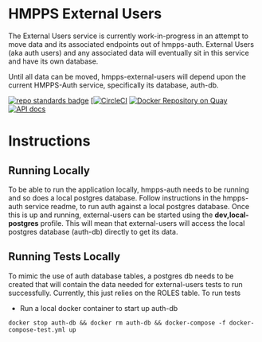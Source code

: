 # HMPPS External Users

The External Users service is currently work-in-progress in an attempt to move data and its associated endpoints out of 
hmpps-auth.  External Users (aka auth users) and any associated data will eventually sit in this service and have its
own database.

Until all data can be moved, hmpps-external-users will depend upon the current HMPPS-Auth service, specifically its 
database, auth-db.

[![repo standards badge](https://img.shields.io/badge/dynamic/json?color=blue&style=flat&logo=github&label=MoJ%20Compliant&query=%24.result&url=https%3A%2F%2Foperations-engineering-reports.cloud-platform.service.justice.gov.uk%2Fapi%2Fv1%2Fcompliant_public_repositories%2Fhmpps-external-users-api)](https://operations-engineering-reports.cloud-platform.service.justice.gov.uk/public-github-repositories.html#hmpps-external-users-api "Link to report")
[[![CircleCI](https://circleci.com/gh/ministryofjustice/hmpps-external-users-api/tree/main.svg?style=svg)](https://circleci.com/gh/ministryofjustice/hmpps-external-users-api)
[![Docker Repository on Quay](https://quay.io/repository/hmpps/hmpps-external-users-api/status "Docker Repository on Quay")](https://quay.io/repository/hmpps/hmpps-external-users-api)
[![API docs](https://img.shields.io/badge/API_docs_-view-85EA2D.svg?logo=swagger)](https://external-users-api-dev.hmpps.service.justice.gov.uk/swagger-ui/index.html?configUrl=/v3/api-docs)

# Instructions

## Running Locally
To be able to run the application locally, hmpps-auth needs to be running and so does a local postgres database.
Follow instructions in the hmpps-auth service readme, to run auth against a local postgres database.
Once this is up and running, external-users can be started using the **dev,local-postgres** profile.  This will mean
that external-users will access the local postgres database (auth-db) directly to get its data.

## Running Tests Locally
To mimic the use of auth database tables, a postgres db needs to be created that will contain the data needed for
external-users tests to run successfully.
Currently, this just relies on the ROLES table.
To run tests
* Run a local docker container to start up auth-db

```
docker stop auth-db && docker rm auth-db && docker-compose -f docker-compose-test.yml up
```
